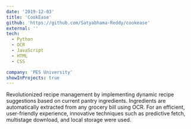 ```yaml
---
date: '2019-12-03'
title: 'CookEase'
github: 'https://github.com/Satyabhama-Reddy/cookease'
external: ''
tech:
  - Python
  - OCR
  - JavaScript
  - HTML
  - CSS

company: 'PES University'
showInProjects: true
---
```


Revolutionized recipe management by implementing dynamic recipe suggestions based on current pantry ingredients. Ingredients are automatically extracted from any grocery bill using OCR. For an efficient, user-friendly experience, innovative techniques such as predictive fetch, multistage download, and local storage were used.
